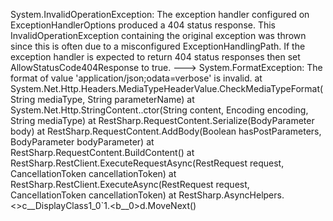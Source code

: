 System.InvalidOperationException: The exception handler configured on ExceptionHandlerOptions produced a 404 status response. This InvalidOperationException containing the original exception was thrown since this is often due to a misconfigured ExceptionHandlingPath. If the exception handler is expected to return 404 status responses then set AllowStatusCode404Response to true.
 ---> System.FormatException: The format of value 'application/json;odata=verbose' is invalid.
   at System.Net.Http.Headers.MediaTypeHeaderValue.CheckMediaTypeFormat(String mediaType, String parameterName)
   at System.Net.Http.StringContent..ctor(String content, Encoding encoding, String mediaType)
   at RestSharp.RequestContent.Serialize(BodyParameter body)
   at RestSharp.RequestContent.AddBody(Boolean hasPostParameters, BodyParameter bodyParameter)
   at RestSharp.RequestContent.BuildContent()
   at RestSharp.RestClient.ExecuteRequestAsync(RestRequest request, CancellationToken cancellationToken)
   at RestSharp.RestClient.ExecuteAsync(RestRequest request, CancellationToken cancellationToken)
   at RestSharp.AsyncHelpers.<>c__DisplayClass1_0`1.<<RunSync>b__0>d.MoveNext()
